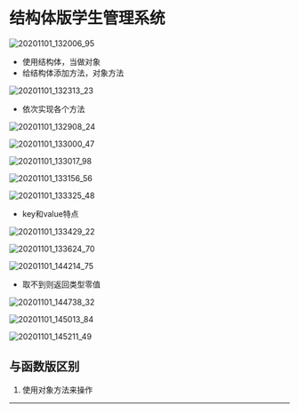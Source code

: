 # 结构体版学生管理系统

![20201101_132006_95](image/20201101_132006_95.png)

* 使用结构体，当做对象
* 给结构体添加方法，对象方法

![20201101_132313_23](image/20201101_132313_23.png)

* 依次实现各个方法

![20201101_132908_24](image/20201101_132908_24.png)

![20201101_133000_47](image/20201101_133000_47.png)

![20201101_133017_98](image/20201101_133017_98.png)


![20201101_133156_56](image/20201101_133156_56.png)


![20201101_133325_48](image/20201101_133325_48.png)

* key和value特点

![20201101_133429_22](image/20201101_133429_22.png)

![20201101_133624_70](image/20201101_133624_70.png)

![20201101_144214_75](image/20201101_144214_75.png)

* 取不到则返回类型零值

![20201101_144738_32](image/20201101_144738_32.png)


![20201101_145013_84](image/20201101_145013_84.png)

![20201101_145211_49](image/20201101_145211_49.png)



## 与函数版区别

1. 使用对象方法来操作

---

